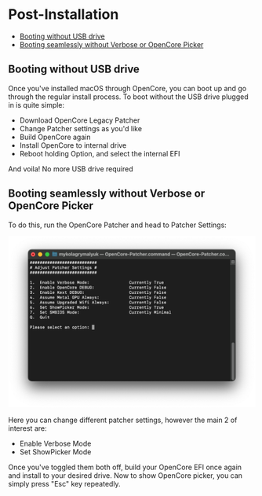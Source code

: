 # Post-Installation

* [Booting without USB drive](#booting-without-usb-drive)
* [Booting seamlessly without Verbose or OpenCore Picker](#booting-seamlessly-without-verbose-or-opencore-picker)

## Booting without USB drive

Once you've installed macOS through OpenCore, you can boot up and go through the regular install process. To boot without the USB drive plugged in is quite simple:

* Download OpenCore Legacy Patcher
* Change Patcher settings as you'd like
* Build OpenCore again
* Install OpenCore to internal drive
* Reboot holding Option, and select the internal EFI

And voila! No more USB drive required

## Booting seamlessly without Verbose or OpenCore Picker

To do this, run the OpenCore Patcher and head to Patcher Settings:

![](../images/settings.png)

Here you can change different patcher settings, however the main 2 of interest are:

* Enable Verbose Mode
* Set ShowPicker Mode

Once you've toggled them both off, build your OpenCore EFI once again and install to your desired drive. Now to show OpenCore picker, you can simply press "Esc" key repeatedly.